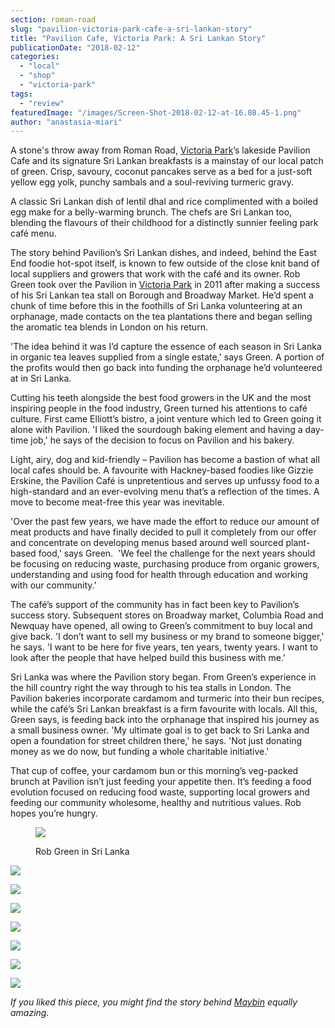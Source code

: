```yaml
---
section: roman-road
slug: "pavilion-victoria-park-cafe-a-sri-lankan-story"
title: "Pavilion Cafe, Victoria Park: A Sri Lankan Story"
publicationDate: "2018-02-12"
categories: 
  - "local"
  - "shop"
  - "victoria-park"
tags: 
  - "review"
featuredImage: "/images/Screen-Shot-2018-02-12-at-16.08.45-1.png"
author: "anastasia-miari"
---
```


A stone's throw away from Roman Road, [Victoria Park](https://romanroadlondon.com/best-parks-green-spaces-bow-east-london/)’s lakeside Pavilion Cafe and its signature Sri Lankan breakfasts is a mainstay of our local patch of green. Crisp, savoury, coconut pancakes serve as a bed for a just-soft yellow egg yolk, punchy sambals and a soul-reviving turmeric gravy.

A classic Sri Lankan dish of lentil dhal and rice complimented with a boiled egg make for a belly-warming brunch. The chefs are Sri Lankan too, blending the flavours of their childhood for a distinctly sunnier feeling park café menu.

The story behind Pavilion’s Sri Lankan dishes, and indeed, behind the East End foodie hot-spot itself, is known to few outside of the close knit band of local suppliers and growers that work with the café and its owner. Rob Green took over the Pavilion in [Victoria Park](https://romanroadlondon.com/victoria-park-east-london-bow/) in 2011 after making a success of his Sri Lankan tea stall on Borough and Broadway Market. He’d spent a chunk of time before this in the foothills of Sri Lanka volunteering at an orphanage, made contacts on the tea plantations there and began selling the aromatic tea blends in London on his return.

'The idea behind it was I’d capture the essence of each season in Sri Lanka in organic tea leaves supplied from a single estate,' says Green. A portion of the profits would then go back into funding the orphanage he’d volunteered at in Sri Lanka.

Cutting his teeth alongside the best food growers in the UK and the most inspiring people in the food industry, Green turned his attentions to café culture. First came Elliott’s bistro, a joint venture which led to Green going it alone with Pavilion. 'I liked the sourdough baking element and having a day-time job,' he says of the decision to focus on Pavilion and his bakery.

Light, airy, dog and kid-friendly – Pavilion has become a bastion of what all local cafes should be. A favourite with Hackney-based foodies like Gizzie Erskine, the Pavilion Café is unpretentious and serves up unfussy food to a high-standard and an ever-evolving menu that’s a reflection of the times. A move to become meat-free this year was inevitable.

'Over the past few years, we have made the effort to reduce our amount of meat products and have finally decided to pull it completely from our offer and concentrate on developing menus based around well sourced plant-based food,' says Green.  'We feel the challenge for the next years should be focusing on reducing waste, purchasing produce from organic growers, understanding and using food for health through education and working with our community.'

The café’s support of the community has in fact been key to Pavilion’s success story. Subsequent stores on Broadway market, Columbia Road and Newquay have opened, all owing to Green’s commitment to buy local and give back. 'I don’t want to sell my business or my brand to someone bigger,' he says. 'I want to be here for five years, ten years, twenty years. I want to look after the people that have helped build this business with me.'

Sri Lanka was where the Pavilion story began. From Green’s experience in the hill country right the way through to his tea stalls in London. The Pavilion bakeries incorporate cardamom and turmeric into their bun recipes, while the café’s Sri Lankan breakfast is a firm favourite with locals. All this, Green says, is feeding back into the orphanage that inspired his journey as a small business owner. 'My ultimate goal is to get back to Sri Lanka and open a foundation for street children there,' he says. 'Not just donating money as we do now, but funding a whole charitable initiative.'

That cup of coffee, your cardamom bun or this morning’s veg-packed brunch at Pavilion isn’t just feeding your appetite then. It’s feeding a food evolution focused on reducing food waste, supporting local growers and feeding our community wholesome, healthy and nutritious values. Rob hopes you’re hungry.

<figure>

![](/images/Screen-Shot-2018-02-12-at-16.06.05.png)

<figcaption>

Rob Green in Sri Lanka

</figcaption>

</figure>

![](/images/Screen-Shot-2018-02-12-at-16.07.54.png)

![](/images/Screen-Shot-2018-02-12-at-16.08.08.png)

![](/images/Screen-Shot-2018-02-12-at-16.08.17.png)

![](/images/Screen-Shot-2018-02-12-at-16.09.17.png)

![](/images/Screen-Shot-2018-02-12-at-16.09.51.png)

![](/images/Screen-Shot-2018-02-12-at-16.10.39.png)

![](/images/Screen-Shot-2018-02-12-at-16.11.52.png)

_If you liked this piece, you might find the story behind [Maybin](https://romanroadlondon.com/maybins-cafe-interview/) equally amazing._


